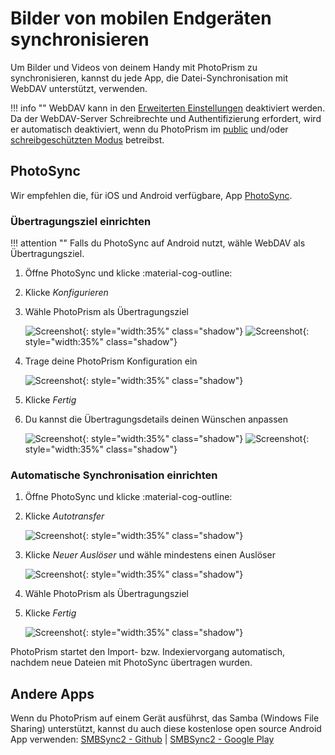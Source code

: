 # Bilder von mobilen Endgeräten synchronisieren #
Um Bilder und Videos von deinem Handy mit PhotoPrism zu synchronisieren, kannst du jede App, die Datei-Synchronisation mit WebDAV unterstützt, verwenden.

!!! info ""
    WebDAV kann in den [Erweiterten Einstellungen](../settings/advanced.md) deaktiviert werden.
    Da der WebDAV-Server Schreibrechte und Authentifizierung erfordert, wird er automatisch deaktiviert, wenn du PhotoPrism im [public](https://docs.photoprism.app/getting-started/config-options/#authentication) und/oder [schreibgeschützten Modus](https://docs.photoprism.app/getting-started/config-options/#feature-flags) betreibst.

## PhotoSync ##
Wir empfehlen die, für iOS und Android verfügbare, App [PhotoSync](https://link.photoprism.app/photosync).

### Übertragungsziel einrichten ###

!!! attention ""
    Falls du PhotoSync auf Android nutzt, wähle WebDAV als Übertragungsziel. 

1. Öffne PhotoSync und klicke :material-cog-outline:
2. Klicke *Konfigurieren*
3. Wähle PhotoPrism als Übertragungsziel

      ![Screenshot](img/photosync-1.png){: style="width:35%" class="shadow"}
      ![Screenshot](img/photosync-2.png){: style="width:35%" class="shadow"}
   
4. Trage deine PhotoPrism Konfiguration ein

      ![Screenshot](img/photosync-3.png){: style="width:35%" class="shadow"}

5. Klicke *Fertig*
6. Du kannst die Übertragungsdetails deinen Wünschen anpassen
   
      ![Screenshot](img/photosync-4.png){: style="width:35%" class="shadow"}
      ![Screenshot](img/photosync-5.png){: style="width:35%" class="shadow"}
   
### Automatische Synchronisation einrichten ###
1. Öffne PhotoSync und klicke :material-cog-outline:
2. Klicke *Autotransfer*

      ![Screenshot](img/photosync-1.png){: style="width:35%" class="shadow"}

3. Klicke *Neuer Auslöser* und wähle mindestens einen Auslöser
   
      ![Screenshot](img/photosync-6.png){: style="width:35%" class="shadow"}
   
4. Wähle PhotoPrism als Übertragungsziel
5. Klicke *Fertig*

      ![Screenshot](img/photosync-7.png){: style="width:35%" class="shadow"}

PhotoPrism startet den Import- bzw. Indexiervorgang automatisch, nachdem neue Dateien mit PhotoSync übertragen wurden.

## Andere Apps ##
Wenn du PhotoPrism auf einem Gerät ausführst, das Samba (Windows File Sharing) unterstützt, kannst du auch diese kostenlose open source Android App verwenden:
[SMBSync2 - Github](https://github.com/Sentaroh/SMBSync2/releases) | [SMBSync2 - Google Play](https://play.google.com/store/apps/details?id=com.sentaroh.android.SMBSync2)
